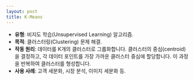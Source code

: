 ```yaml
---
layout: post
title: K-Means
---
```


- **유형**: 비지도 학습(Unsupervised Learning) 알고리즘.
- **목적**: 클러스터링(Clustering) 문제 해결.
- **작동 원리**: 데이터를 K개의 클러스터로 그룹화합니다. 클러스터의 중심(centroid)을 결정하고, 각 데이터 포인트를 가장 가까운 클러스터 중심에 할당합니다. 이 과정을 반복하여 클러스터를 형성합니다.
- **사용 사례**: 고객 세분화, 시장 분석, 이미지 세분화 등.